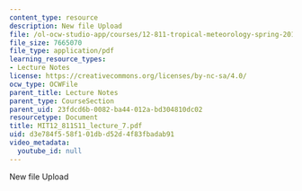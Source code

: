 ```yaml
---
content_type: resource
description: New file Upload
file: /ol-ocw-studio-app/courses/12-811-tropical-meteorology-spring-2011/d3e784f558f101dbd52d4f83fbadab91_MIT12_811S11_lecture_7.pdf
file_size: 7665070
file_type: application/pdf
learning_resource_types:
- Lecture Notes
license: https://creativecommons.org/licenses/by-nc-sa/4.0/
ocw_type: OCWFile
parent_title: Lecture Notes
parent_type: CourseSection
parent_uid: 23fdcd6b-0082-ba44-012a-bd304810dc02
resourcetype: Document
title: MIT12_811S11_lecture_7.pdf
uid: d3e784f5-58f1-01db-d52d-4f83fbadab91
video_metadata:
  youtube_id: null
---
```

New file Upload